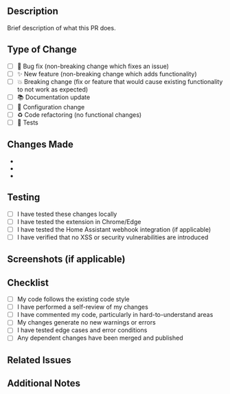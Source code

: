 ## Description
Brief description of what this PR does.

## Type of Change
- [ ] 🐛 Bug fix (non-breaking change which fixes an issue)
- [ ] ✨ New feature (non-breaking change which adds functionality)
- [ ] 💥 Breaking change (fix or feature that would cause existing functionality to not work as expected)
- [ ] 📚 Documentation update
- [ ] 🔧 Configuration change
- [ ] ♻️ Code refactoring (no functional changes)
- [ ] 🧪 Tests

## Changes Made
- 
- 
- 

## Testing
- [ ] I have tested these changes locally
- [ ] I have tested the extension in Chrome/Edge
- [ ] I have tested the Home Assistant webhook integration (if applicable)
- [ ] I have verified that no XSS or security vulnerabilities are introduced

## Screenshots (if applicable)
<!-- Add screenshots to show the impact of your changes -->

## Checklist
- [ ] My code follows the existing code style
- [ ] I have performed a self-review of my changes
- [ ] I have commented my code, particularly in hard-to-understand areas
- [ ] My changes generate no new warnings or errors
- [ ] I have tested edge cases and error conditions
- [ ] Any dependent changes have been merged and published

## Related Issues
<!-- Link to any related issues using "Fixes #issue_number" or "Closes #issue_number" -->

## Additional Notes
<!-- Any additional information that reviewers should know -->